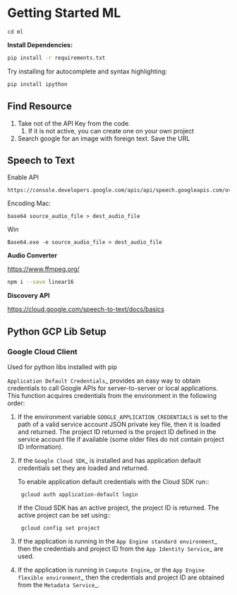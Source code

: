 # Getting Started ML
`cd ml`

**Install Dependencies:**
```bash
pip install -r requirements.txt
```

Try installing for autocomplete and syntax highlighting: 
```bash
pip install ipython
```

## Find Resource
1. Take not of the API Key from the code. 
   1. If it is not active, you can create one on your own project
1. Search google for an image with foreign text. Save the URL



## Speech to Text
Enable API
```
https://console.developers.google.com/apis/api/speech.googleapis.com/overview
```

Encoding
Mac:
```
base64 source_audio_file > dest_audio_file
```
Win
```
Base64.exe -e source_audio_file > dest_audio_file
```

**Audio Converter**

https://www.ffmpeg.org/

```bash
npm i --save linear16
```

**Discovery API**

https://cloud.google.com/speech-to-text/docs/basics



## Python GCP Lib Setup
### Google Cloud Client
Used for python libs installed with pip

`Application Default Credentials`_ provides an easy way to obtain
credentials to call Google APIs for server-to-server or local applications.
This function acquires credentials from the environment in the following
order:

1. If the environment variable ``GOOGLE_APPLICATION_CREDENTIALS`` is set
   to the path of a valid service account JSON private key file, then it is
   loaded and returned. The project ID returned is the project ID defined
   in the service account file if available (some older files do not
   contain project ID information).
2. If the `Google Cloud SDK`_ is installed and has application default
   credentials set they are loaded and returned.

   To enable application default credentials with the Cloud SDK run::

        gcloud auth application-default login

   If the Cloud SDK has an active project, the project ID is returned. The
   active project can be set using::

        gcloud config set project

3. If the application is running in the `App Engine standard environment`_
   then the credentials and project ID from the `App Identity Service`_
   are used.
4. If the application is running in `Compute Engine`_ or the
   `App Engine flexible environment`_ then the credentials and project ID
   are obtained from the `Metadata Service`_.
